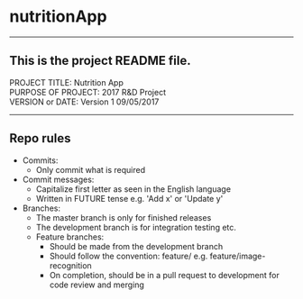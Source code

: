 # nutritionApp

------------------------------------------------------------------------
This is the project README file.
------------------------------------------------------------------------

PROJECT TITLE: Nutrition App <br />
PURPOSE OF PROJECT: 2017 R&D Project <br />
VERSION or DATE: Version 1 09/05/2017 <br />

----------
Repo rules
----------
 - Commits:
    - Only commit what is required
 - Commit messages:
    - Capitalize first letter as seen in the English language
    - Written in FUTURE tense e.g. 'Add x' or 'Update y'
 - Branches:
    - The master branch is only for finished releases
    - The development branch is for integration testing etc.
    - Feature branches:
       - Should be made from the development branch
       - Should follow the convention: feature/<brief-title> e.g. feature/image-recognition
       - On completion, should be in a pull request to development for code review and merging
